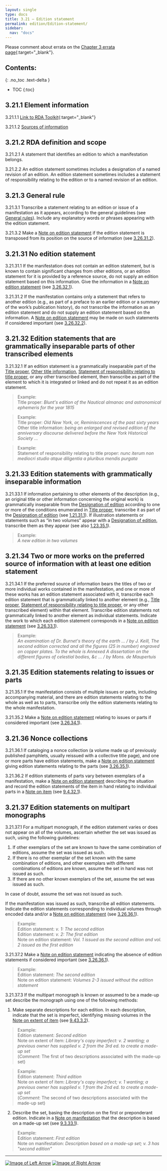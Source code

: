 ```yaml
---
layout: single
type: docs
title: 3.21 — Edition statement
permalink: edition/Edition-statement/
sidebar:
  nav: "docs"
---
```


Please comment about errata on the [Chapter 3 errata page](https://docs.google.com/document/d/1DqZ9-Ti8K8sHmcmPWpP4tH-ENfIOKGhHwR9XuZ9HwOk/edit#heading=h.u7l6pm47mh2o){:target="_blank"}.

## Contents:
{: .no_toc .text-delta }

- TOC
{:toc}

## 3.21.1 Element information 

<a name="3.21.1.1">3.21.1.1</a> [Link to RDA Toolkit](https://beta.rdatoolkit.org/Content/Index?externalId=en-US_ala-fbd459c0-2eff-3c1f-a983-6cf86b379574){:target="_blank"}

<a name="3.21.1.2">3.21.1.2</a> [Sources of information](/DCRMR/edition/#3011-sources-of-information)

## 3.21.2 RDA definition and scope

<a name="3.21.2.1">3.21.2.1</a> A statement that identifies an edition to which a manifestation belongs.

<a name="33.21.2.2">3.21.2.2</a> An edition statement sometimes includes a designation of a named revision of an edition. An edition statement sometimes includes a statement of responsibility relating to the edition or to a named revision of an edition.

## 3.21.3 General rule

<a name="3.21.3.1">3.21.3.1</a> Transcribe a statement relating to an edition or issue of a manifestation as it
appears, according to the general guidelines (see [General rules](/DCRMR/general-rules/)). Include any explanatory words or phrases appearing with the edition statement.

<a name="3.21.3.2">3.21.3.2</a> Make a [Note on edition statement](/DCRMR/edition/Note-on-edition-statement/) if the edition statement is transposed from its position on the source of information (see [3.26.31.2](/DCRMR/edition/Note-on-edition-statement/#3.26.31.2)).

## 3.21.31 No edition statement 

<a name="3.21.31.1">3.21.31.1</a> If the manifestation does not contain an edition statement, but is known to contain significant changes from other editions, or an edition statement for it is provided by a reference source, do not supply an edition statement based on this information. Give the information in a [Note on edition statement](/DCRMR/edition/Note-on-edition-statement/) (see [3.26.32.1](/DCRMR/edition/Note-on-edition-statement/#3.26.32.1)).

<a name="3.21.31.2">3.21.31.2</a> If the manifestation contains only a statement that refers to another edition (e.g., as part of a preface to an earlier edition or a summary of the work’s publication history), do not transcribe the information as an edition statement and do not supply an edition statement based on the information. A [Note on edition statement](/DCRMR/edition/Note-on-edition-statement/) may be made on such statements if considered important (see [3.26.32.2](/DCRMR/edition/Note-on-edition-statement/#3.26.32.2)).

## 3.21.32 Edition statements that are grammatically inseparable parts of other transcribed elements

<a name="3.21.32.1">3.21.32.1</a> If an edition statement is a grammatically inseparable part of the [Title proper](/DCRMR/title/Title-proper/), [Other title information](/DCRMR/title/Other-title-information/), [Statement of responsibility relating to title proper](/DCRMR/sor/Statement-of-responsibility-relating-to-title-proper/), or any other transcribed element, then transcribe as part of the element to which it is integrated or linked and do not repeat it as an edition statement. 

>Example:  
>Title proper: <CITE>Blunt's edition of the Nautical almanac and astronomical ephemeris for the year 1815</CITE>

>Example:  
>Title proper: <CITE>Old New York, or, Reminiscences of the past sixty years </CITE>  
>Other title information: <CITE> being an enlarged and revised edition of the anniversary discourse delivered before the New York Historical Society … </CITE>  

>Example:  
>Statement of responsibility relating to title proper: <CITE> nunc iterum non mediocri studio atque diligentia a pluribus mendis purgata </CITE> 

## 3.21.33 Edition statements with grammatically inseparable information

<a name="3.21.33.1">3.21.33.1</a> If information pertaining to other elements of the description (e.g., an original title or other information concerning the original work) is grammatically inseparable from the [Designation of edition](/DCRMR/edition/Designation-of-edition) according to one or more of the conditions enumerated in [Title proper](/DCRMR/title/Title-proper/), transcribe it as part of the [Designation of edition](/DCRMR/edition/Designation-of-edition) (see [1.21.31.1](/DCRMR/title/Title-proper/#1.21.31.1)). If illustration statements or statements such as “in two volumes” appear with a [Designation of edition](/DCRMR/edition/Designation-of-edition), transcribe them as they appear (see also [1.23.35.1](/DCRMR/title/Other-title-information/#1.23.35.1)).

>Example:  
> <CITE>A new edition in two volumes</CITE>

## 3.21.34 Two or more works on the preferred source of information with at least one edition statement

<a name="3.21.34.1">3.21.34.1</a> If the preferred source of information bears the titles of two or more individual works contained in the manifestation, and one or more of these works has an edition statement associated with it, transcribe each edition statement that is grammatically linked to another element (e.g., [Title proper](/DCRMR/title/Title-proper/), [Statement of responsibility relating to title proper](/DCRMR/sor/Statement-of-responsibility-relating-to-title-proper/), or any other transcribed element) within that element. Transcribe edition statements not grammatically linked to another element as individual statements. Indicate the work to which each edition statement corresponds in a [Note on edition statement](/DCRMR/edition/Note-on-edition-statement/) (see [3.26.33.1](/DCRMR/edition/Note-on-edition-statement/#3.26.33.1)).

>Example:  
><CITE>An examination of Dr. Burnet's theory of the earth  ... / by J. Keill, The second edition corrected and all the figures (25 in number) engraved on copper plates. To the whole is Annexed A dissertation on the different figures of celestial bodies, &c ... / by Mons. de Maupertuis </CITE>  

## 3.21.35 Edition statements relating to issues or parts

<a name="3.21.35.1">3.21.35.1</a> If the manifestation consists of multiple issues or parts, including accompanying material, and there are edition statements relating to the whole as well as to parts, transcribe only the edition statements relating to the whole manifestation.

<a name="3.21.35.2">3.21.35.2</a> Make a [Note on edition statement](/DCRMR/edition/Note-on-edition-statement/) relating to issues or parts if considered important (see [3.26.34.1](/DCRMR/edition/Note-on-edition-statement/#3.26.34.1)).

## 3.21.36 Nonce collections

<a name="3.21.36.1">3.21.36.1</a> If cataloging a nonce collection (a volume made up of previously published pamphlets, usually reissued with a collective title page), and one or more parts have edition statements, make a [Note on edition statement](/DCRMR/edition/Note-on-edition-statement/) giving edition statements relating to the parts (see [3.26.35.1](/DCRMR/edition/Note-on-edition-statement/#3.26.35.1)).

<a name="3.21.36.2">3.21.36.2</a> If edition statements of parts vary between exemplars of a manifestation, make a [Note on edition statement](/DCRMR/edition/Note-on-edition-statement/) describing the situation and record the edition statements of the item in hand relating to individual parts in a [Note on item](/DCRMR/additional-notes/Note-on-item) (see [9.4.32.1](/DCRMR/additional-notes/Note-on-item/#9.4.32.1)).

## 3.21.37 Edition statements on multipart monographs

<a name="3.21.37.1">3.21.37.1</a> For a multipart monograph, if the edition statement varies or does not appear on all of the volumes, ascertain whether the set was issued as such, using the following guidelines:

1) If other exemplars of the set are known to have the same combination of editions, assume the set was issued as such.  
2) If there is no other exemplar of the set known with the same combination of editions, and other exemplars with different combinations of editions are known, assume the set in hand was not issued as such.  
3) If there are no other known exemplars of the set, assume the set was issued as such.

In case of doubt, assume the set was not issued as such.

If the manifestation was issued as such, transcribe all edition statements. Indicate the edition statements corresponding to individual volumes through encoded data and/or a [Note on edition statement](/DCRMR/edition/Note-on-edition-statement/) (see [3.26.36.1](/DCRMR/edition/Note-on-edition-statement/#3.26.36.1)). 

>Example:  
>Edition statement: <CITE>v. 1: The second edition</CITE>  
>Edition statement: <CITE>v. 2: The first edition</CITE>  
>Note on edition statement: <CITE>Vol. 1 issued as the second edition and vol. 2 issued as the first edition</CITE>

<a name="3.21.37.2">3.21.37.2</a> Make a [Note on edition statement](/DCRMR/edition/Note-on-edition-statement/) indicating the absence of edition statements if considered important (see [3.26.36.1](/DCRMR/edition/Note-on-edition-statement/#3.26.36.1)).

>Example:      
>Edition statement: <CITE>The second edition</CITE>  
>Note on edition statement: <CITE>Volumes 2-3 issued without the edition statement</CITE>

<a name="3.21.37.3">3.21.37.3</a> If the multipart monograph is known or assumed to be a made-up set describe the monograph using one of the following methods:

1) Make separate descriptions for each edition. In each description, indicate that the set is imperfect, identifying missing volumes in the [Note on extent of item](/DCRMR/additional-notes/Note-on-extent-of-item/) (see [9.43.3.2](/DCRMR/additional-notes/Note-on-extent-of-item/#9.43.3.2)).

>Example:      
>Edition statement: <CITE>Second edition</CITE>  
>Note on extent of item: <CITE>Library's copy imperfect: v. 2 wanting; a previous owner has supplied v. 2 from the 3rd ed. to create a made-up set</CITE>  
>(*Comment*: The first of two descriptions associated with the made-up set)

>Example:       
>Edition statement: <CITE>Third edition</CITE>  
>Note on extent of item: <CITE>Library's copy imperfect; v. 1 wanting; a previous owner has supplied v. 1 from the 2nd ed. to create a made-up set</CITE>  
>(*Comment*: The second of two descriptions associated with the made-up set)

2) Describe the set, basing the description on the first or preponderant edition. Indicate in a [Note on manifestation](/DCRMR/additional-notes/Note-on-manifestation/) that the description is based on a made-up set (see [9.3.33.1](/DCRMR/additional-notes/Note-on-manifestation/#9.3.33.1)).

>Example:      
>Edition statement: <CITE> First edition</CITE>  
>Note on manifestation: <CITE>Description based on a made-up set; v. 3 has "second edition"</CITE>

---

[![Image of Left Arrow](https://rbms-bsc.github.io/DCRMR/assets/pictures/navigation/Arrow_Left.png "3 — Edition")](/DCRMR/edition/) [![Image of Right Arrow](https://rbms-bsc.github.io/DCRMR/assets/pictures/navigation/Arrow_Right.png "3.22 — Designation of edition")](/DCRMR/edition/Designation-of-edition/)
